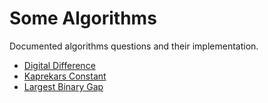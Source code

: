 # Some Algorithms 

Documented algorithms questions and their implementation.

 * [Digital Difference](./DigitalDifference.md)
 * [Kaprekars Constant](./KaprekarsConstant.md)
 * [Largest Binary Gap](./LargestBinaryGap.md)
